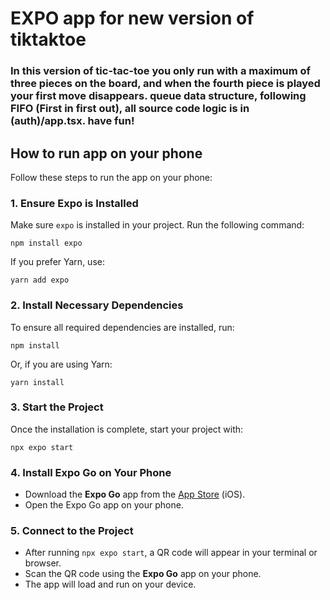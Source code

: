 # EXPO app for new version of tiktaktoe

### In this version of tic-tac-toe you only run with a maximum of three pieces on the board, and when the fourth piece is played your first move disappears. queue data structure, following FIFO (First in first out), all source code logic is in (auth)/app.tsx. have fun!

## **How to run app on your phone**

Follow these steps to run the app on your phone:

### 1. Ensure Expo is Installed

Make sure `expo` is installed in your project. Run the following command:

```
npm install expo
```

If you prefer Yarn, use:

```
yarn add expo
```

### 2. Install Necessary Dependencies

To ensure all required dependencies are installed, run:

```
npm install
```

Or, if you are using Yarn:

```
yarn install
```

### 3. Start the Project

Once the installation is complete, start your project with:

```
npx expo start
```

### 4. Install Expo Go on Your Phone

- Download the **Expo Go** app from the [App Store](https://apps.apple.com/) (iOS).
- Open the Expo Go app on your phone.

### 5. Connect to the Project

- After running `npx expo start`, a QR code will appear in your terminal or browser.
- Scan the QR code using the **Expo Go** app on your phone.
- The app will load and run on your device.



